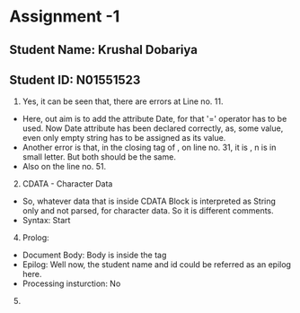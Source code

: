# Assignment -1

## Student Name: Krushal Dobariya
## Student ID: N01551523

1. Yes, it can be seen that, there are errors at Line no. 11.
- Here, out aim is to add the attribute Date, for that '=' operator has to be used. Now Date attribute has been declared correctly, as, some value, even only empty string has to be assigned as its value.
- Another error is that, in the closing tag of <originalName>, on line no. 31, it is <originalname>, n is in small letter. But both should be the same. 
- Also on the line no. 51. 

2. CDATA - Character Data
- So, whatever data that is inside CDATA Block is interpreted as String only and not parsed, for character data. So it is different comments. 
- Syntax:
Start <![CDATA[ 
End ]]>

4. Prolog: <?xml version="1.0" encoding="UTF-8" standalone="yes" ?>
- Document Body: Body is inside the <menuInfo> tag
- Epilog: Well now, the student name and id could be referred as an epilog here.
- Processing insturction: No

5. 